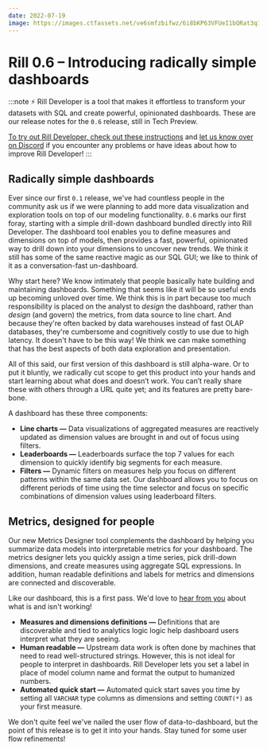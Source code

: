 ```yaml
---
date: 2022-07-19
image: https://images.ctfassets.net/ve6smfzbifwz/6i8bKP63VFUeI1bQRat3q1/33f020b83195096c25e619f0382d5220/0.6.0_image.jpg
---
```


# Rill 0.6 – Introducing radically simple dashboards

:::note
⚡ Rill Developer is a tool that makes it effortless to transform your datasets with SQL and create powerful, opinionated dashboards. These are our release notes for the `0.6` release, still in Tech Preview.

[To try out Rill Developer, check out these instructions](/get-started/install) and [let us know over on Discord](https://discord.gg/TatjVY32) if you encounter any problems or have ideas about how to improve Rill Developer!
:::

## Radically simple dashboards

Ever since our first `0.1` release, we've had countless people in the community ask us if we were planning to add more data visualization and exploration tools on top of our modeling functionality. `0.6` marks our first foray, starting with a simple drill-down dashboard bundled directly into Rill Developer. The dashboard tool enables you to define measures and dimensions on top of models, then provides a fast, powerful, opinionated way to drill down into your dimensions to uncover new trends. We think it still has some of the same reactive magic as our SQL GUI; we like to think of it as a conversation-fast un-dashboard.

Why start here? We know intimately that people basically hate building and maintaining dashboards. Something that seems like it will be so useful ends up becoming unloved over time. We think this is in part because too much responsibility is placed on the analyst to *design* the dashboard, rather than *design* (and govern) the metrics, from data source to line chart. And because they're often backed by data warehouses instead of fast OLAP databases, they're cumbersome and cognitively costly to use due to high latency. It doesn't have to be this way! We think we can make something that has the best aspects of both data exploration and presentation.

All of this said, our first version of this dashboard is still alpha-ware. Or to put it bluntly, we radically cut scope to get this product into your hands and start learning about what does and doesn’t work. You can’t really share these with others through a URL quite yet; and its features are pretty bare-bone.

A dashboard has these three components:

- **Line charts —** Data visualizations of aggregated measures are reactively updated as dimension values are brought in and out of focus using filters.
- **Leaderboards —** Leaderboards surface the top 7 values for each dimension to quickly identify big segments for each measure.
- **Filters —** Dynamic filters on measures help you focus on different patterns within the same data set. Our dashboard allows you to focus on different periods of time using the time selector and focus on specific combinations of dimension values using leaderboard filters.

## Metrics, designed for people

Our new Metrics Designer tool complements the dashboard by helping you summarize data models into interpretable metrics for your dashboard. The metrics designer lets you quickly assign a time series, pick drill-down dimensions, and create measures using aggregate SQL expressions. In addition, human readable definitions and labels for metrics and dimensions are connected and discoverable.

Like our dashboard, this is a first pass. We'd love to [hear from you](https://discord.gg/TatjVY32) about what is and isn't working!

- **Measures and dimensions definitions —** Definitions that are discoverable and tied to analytics logic logic help dashboard users interpret what they are seeing.
- **Human readable —** Upstream data work is often done by machines that need to read well-structured strings. However, this is not ideal for people to interpret in dashboards. Rill Developer lets you set a label in place of model column name and format the output to humanized numbers.
- **Automated quick start —** Automated quick start saves you time by setting all `VARCHAR` type columns as dimensions and setting `COUNT(*)` as your first measure.

We don't quite feel we've nailed the user flow of data-to-dashboard, but the point of this release is to get it into your hands. Stay tuned for some user flow refinements!
